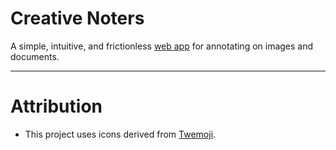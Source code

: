 # Creative Noters

A simple, intuitive, and frictionless [web app](https://creativenoters.vercel.app) for annotating on images and documents.

---

# Attribution

- This project uses icons derived from [Twemoji](https://twemoji.twitter.com/).

